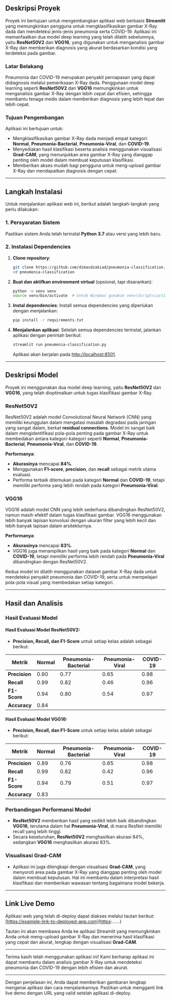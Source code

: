 ## Deskripsi Proyek

Proyek ini bertujuan untuk mengembangkan aplikasi web berbasis **Streamlit** yang memungkinkan pengguna untuk mengklasifikasikan gambar X-Ray dada dan mendeteksi jenis-jenis pneumonia serta COVID-19. Aplikasi ini memanfaatkan dua model deep learning yang telah dilatih sebelumnya, yaitu **ResNet50V2** dan **VGG16**, yang digunakan untuk menganalisis gambar X-Ray dan memberikan diagnosis yang akurat berdasarkan kondisi yang terdeteksi pada gambar.

### Latar Belakang
Pneumonia dan COVID-19 merupakan penyakit pernapasan yang dapat didiagnosis melalui pemeriksaan X-Ray dada. Penggunaan model deep learning seperti **ResNet50V2** dan **VGG16** memungkinkan untuk menganalisis gambar X-Ray dengan lebih cepat dan efisien, sehingga membantu tenaga medis dalam memberikan diagnosis yang lebih tepat dan lebih cepat.

### Tujuan Pengembangan
Aplikasi ini bertujuan untuk:
- Mengklasifikasikan gambar X-Ray dada menjadi empat kategori: **Normal**, **Pneumonia-Bacterial**, **Pneumonia-Viral**, dan **COVID-19**.
- Menyediakan hasil klasifikasi beserta analisis menggunakan visualisasi **Grad-CAM**, yang menunjukkan area gambar X-Ray yang dianggap penting oleh model dalam membuat keputusan klasifikasi.
- Memberikan akses mudah bagi pengguna untuk meng-upload gambar X-Ray dan mendapatkan diagnosis dengan cepat.

---

## Langkah Instalasi

Untuk menjalankan aplikasi web ini, berikut adalah langkah-langkah yang perlu dilakukan:

### 1. Persyaratan Sistem
Pastikan sistem Anda telah terinstal **Python 3.7** atau versi yang lebih baru.

### 2. Instalasi Dependencies
1. **Clone repository**:
   ```bash
   git clone https://github.com/dimasdzakiad/pneumonia-classification.git
   cd pneumonia-classification
   ```

2. **Buat dan aktifkan environment virtual** (opsional, tapi disarankan):
   ```bash
   python -m venv venv
   source venv/bin/activate  # Untuk Windows gunakan venv\Scripts\activate
   ```

3. **Instal dependencies**:
   Install semua dependencies yang diperlukan dengan menjalankan:
   ```bash
   pip install -r requirements.txt
   ```

4. **Menjalankan aplikasi**:
   Setelah semua dependencies terinstal, jalankan aplikasi dengan perintah berikut:
   ```bash
   streamlit run pneumonia-classification.py
   ```
   Aplikasi akan berjalan pada [http://localhost:8501](http://localhost:8501).

---

## Deskripsi Model

Proyek ini menggunakan dua model deep learning, yaitu **ResNet50V2** dan **VGG16**, yang telah dioptimalkan untuk tugas klasifikasi gambar X-Ray.

### **ResNet50V2**
ResNet50V2 adalah model Convolutional Neural Network (CNN) yang memiliki keunggulan dalam mengatasi masalah degradasi pada jaringan yang sangat dalam, berkat **residual connections**. Model ini sangat baik dalam mengidentifikasi pola-pola penting pada gambar X-Ray untuk membedakan antara kategori-kategori seperti **Normal**, **Pneumonia-Bacterial**, **Pneumonia-Viral**, dan **COVID-19**.

**Performanya**:
- **Akurasinya** mencapai **84%**.
- Menggunakan **F1-score**, **precision**, dan **recall** sebagai metrik utama evaluasi.
- Performa terbaik ditemukan pada kategori **Normal** dan **COVID-19**, tetapi memiliki performa yang lebih rendah pada kategori **Pneumonia-Viral**.

### **VGG16**
VGG16 adalah model CNN yang lebih sederhana dibandingkan ResNet50V2, namun masih efektif dalam tugas klasifikasi gambar. VGG16 menggunakan lebih banyak lapisan konvolusi dengan ukuran filter yang lebih kecil dan lebih banyak lapisan dalam arsitekturnya. 

**Performanya**:
- **Akurasinya** mencapai **83%**.
- VGG16 juga menampilkan hasil yang baik pada kategori **Normal** dan **COVID-19**, tetapi memiliki performa lebih rendah pada **Pneumonia-Viral** dibandingkan dengan ResNet50V2.

Kedua model ini dilatih menggunakan dataset gambar X-Ray dada untuk mendeteksi penyakit pneumonia dan COVID-19, serta untuk mempelajari pola-pola visual yang membedakan setiap kategori.

---

## Hasil dan Analisis

### Hasil Evaluasi Model

#### **Hasil Evaluasi Model ResNet50V2**:
- **Precision, Recall, dan F1-Score** untuk setiap kelas adalah sebagai berikut:

| Metrik             | Normal | Pneumonia-Bacterial | Pneumonia-Viral | COVID-19 |
|--------------------|--------|---------------------|-----------------|----------|
| **Precision**      | 0.90   | 0.77                | 0.65            | 0.98     |
| **Recall**         | 0.99   | 0.82                | 0.46            | 0.96     |
| **F1-Score**       | 0.94   | 0.80                | 0.54            | 0.97     |
| **Accuracy**       | 0.84   |                     |                 |          |

#### **Hasil Evaluasi Model VGG16**:
- **Precision, Recall, dan F1-Score** untuk setiap kelas adalah sebagai berikut:

| Metrik             | Normal | Pneumonia-Bacterial | Pneumonia-Viral | COVID-19 |
|--------------------|--------|---------------------|-----------------|----------|
| **Precision**      | 0.89   | 0.76                | 0.65            | 0.98     |
| **Recall**         | 0.99   | 0.82                | 0.42            | 0.96     |
| **F1-Score**       | 0.94   | 0.79                | 0.51            | 0.97     |
| **Accuracy**       | 0.83   |                     |                 |          |

### **Perbandingan Performansi Model**
- **ResNet50V2** memberikan hasil yang sedikit lebih baik dibandingkan **VGG16**, terutama dalam hal **Pneumonia-Viral**, di mana ResNet memiliki recall yang lebih tinggi.
- Secara keseluruhan, **ResNet50V2** menghasilkan akurasi 84%, sedangkan **VGG16** menghasilkan akurasi 83%.

### **Visualisasi Grad-CAM**
- Aplikasi ini juga dilengkapi dengan visualisasi **Grad-CAM**, yang menyoroti area pada gambar X-Ray yang dianggap penting oleh model dalam membuat keputusan. Hal ini membantu dalam interpretasi hasil klasifikasi dan memberikan wawasan tentang bagaimana model bekerja.

---

## Link Live Demo

Aplikasi web yang telah di-deploy dapat diakses melalui tautan berikut:
[https://example-link-to-deployed-app.com](https:......)

Tautan ini akan membawa Anda ke aplikasi Streamlit yang memungkinkan Anda untuk meng-upload gambar X-Ray dan menerima hasil klasifikasi yang cepat dan akurat, lengkap dengan visualisasi **Grad-CAM**.

---

Terima kasih telah menggunakan aplikasi ini! Kami berharap aplikasi ini dapat membantu dalam analisis gambar X-Ray untuk mendeteksi pneumonia dan COVID-19 dengan lebih efisien dan akurat.

---

Dengan penjelasan ini, Anda dapat memberikan gambaran lengkap mengenai aplikasi dan cara menjalankannya. Pastikan untuk mengganti link live demo dengan URL yang valid setelah aplikasi di-deploy.
